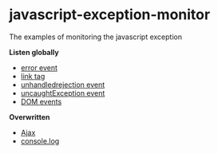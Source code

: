 # javascript-exception-monitor
The examples of monitoring the javascript exception

**Listen globally**

* [error event](./error.html)
* [link tag](./link.html)
* [unhandledrejection event](./unhandledrejection.html)
* [uncaughtException event](./uncaughtException.html)
* [DOM events](./dom-events.html)

**Overwritten**

* [Ajax](./ajax.html)
* [console.log](./console.html)
